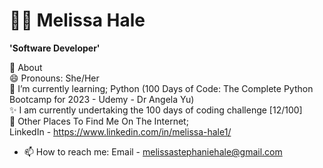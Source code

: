 # 👩‍💻 Melissa Hale

**'Software Developer'**

🤔 About 
<br/>
😄 Pronouns: She/Her
<br/>
🌱 I’m currently learning; Python (100 Days of Code: The Complete Python Bootcamp for 2023 - Udemy - Dr Angela Yu) 
<br/>
✨ I am currently undertaking the 100 days of coding challenge [12/100]
<br/>
💬 Other Places To Find Me On The Internet; <br/>
LinkedIn - https://www.linkedin.com/in/melissa-hale1/

- 📫 How to reach me: 
      Email - melissastephaniehale@gmail.com


<!--
**Mello245/Mello245** is a ✨ _special_ ✨ repository because its `README.md` (this file) appears on your GitHub profile.

Here are some ideas to get you started:

- 🔭 I’m currently working on ...
- 🌱 I’m currently learning ...
- 👯 I’m looking to collaborate on ...
- 🤔 I’m looking for help with ...
- 💬 Ask me about ...
- 📫 How to reach me: ...
- 😄 Pronouns: ...
- ⚡ Fun fact: ...
-->

